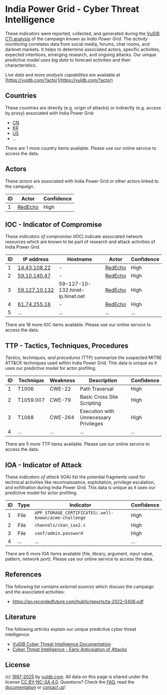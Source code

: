 # India Power Grid - Cyber Threat Intelligence

These _indicators_ were reported, collected, and generated during the [VulDB CTI analysis](https://vuldb.com/?kb.cti) of the campaign known as _India Power Grid_. The _activity monitoring_ correlates data from social media, forums, chat rooms, and darknet markets. It helps to determine associated actors, specific activities, expected intentions, emerging research, and ongoing attacks. Our unique _predictive model_ uses _big data_ to forecast activities and their characteristics.

_Live data_ and more _analysis capabilities_ are available at [https://vuldb.com/?actor](https://vuldb.com/?actor)

## Countries

These _countries_ are directly (e.g. origin of attacks) or indirectly (e.g. access by proxy) associated with India Power Grid:

* [CN](https://vuldb.com/?country.cn)
* [KR](https://vuldb.com/?country.kr)
* [US](https://vuldb.com/?country.us)
* ...

There are 1 more country items available. Please use our online service to access the data.

## Actors

These _actors_ are associated with India Power Grid or other actors linked to the campaign.

ID | Actor | Confidence
-- | ----- | ----------
1 | [RedEcho](https://vuldb.com/?actor.redecho) | High

## IOC - Indicator of Compromise

These _indicators of compromise_ (IOC) indicate associated network resources which are known to be part of research and attack activities of India Power Grid.

ID | IP address | Hostname | Actor | Confidence
-- | ---------- | -------- | ----- | ----------
1 | [14.43.108.22](https://vuldb.com/?ip.14.43.108.22) | - | [RedEcho](https://vuldb.com/?actor.redecho) | High
2 | [59.10.140.47](https://vuldb.com/?ip.59.10.140.47) | - | [RedEcho](https://vuldb.com/?actor.redecho) | High
3 | [59.127.10.132](https://vuldb.com/?ip.59.127.10.132) | 59-127-10-132.hinet-ip.hinet.net | [RedEcho](https://vuldb.com/?actor.redecho) | High
4 | [61.74.255.16](https://vuldb.com/?ip.61.74.255.16) | - | [RedEcho](https://vuldb.com/?actor.redecho) | High
5 | ... | ... | ... | ...

There are 18 more IOC items available. Please use our online service to access the data.

## TTP - Tactics, Techniques, Procedures

_Tactics, techniques, and procedures_ (TTP) summarize the suspected MITRE ATT&CK techniques used within India Power Grid. This data is unique as it uses our predictive model for actor profiling.

ID | Technique | Weakness | Description | Confidence
-- | --------- | -------- | ----------- | ----------
1 | T1006 | CWE-22 | Path Traversal | High
2 | T1059.007 | CWE-79 | Basic Cross Site Scripting | High
3 | T1068 | CWE-264 | Execution with Unnecessary Privileges | High
4 | ... | ... | ... | ...

There are 5 more TTP items available. Please use our online service to access the data.

## IOA - Indicator of Attack

These _indicators of attack_ (IOA) list the potential fragments used for technical activities like reconnaissance, exploitation, privilege escalation, and exfiltration during India Power Grid. This data is unique as it uses our predictive model for actor profiling.

ID | Type | Indicator | Confidence
-- | ---- | --------- | ----------
1 | File | `APP_STORAGE_CERTIFICATES/.well-known/acme-challenge` | High
2 | File | `channels/chan_iax2.c` | High
3 | File | `conf/admin.password` | High
4 | ... | ... | ...

There are 6 more IOA items available (file, library, argument, input value, pattern, network port). Please use our online service to access the data.

## References

The following list contains _external sources_ which discuss the campaign and the associated activities:

* https://go.recordedfuture.com/hubfs/reports/ta-2022-0406.pdf

## Literature

The following _articles_ explain our unique predictive cyber threat intelligence:

* [VulDB Cyber Threat Intelligence Documentation](https://vuldb.com/?kb.cti)
* [Cyber Threat Intelligence - Early Anticipation of Attacks](https://www.scip.ch/en/?labs.20201022)

## License

(c) [1997-2025](https://vuldb.com/?kb.changelog) by [vuldb.com](https://vuldb.com/?kb.about). All data on this page is shared under the license [CC BY-NC-SA 4.0](https://creativecommons.org/licenses/by-nc-sa/4.0/). Questions? Check the [FAQ](https://vuldb.com/?kb.faq), read the [documentation](https://vuldb.com/?kb) or [contact us](https://vuldb.com/?contact)!

